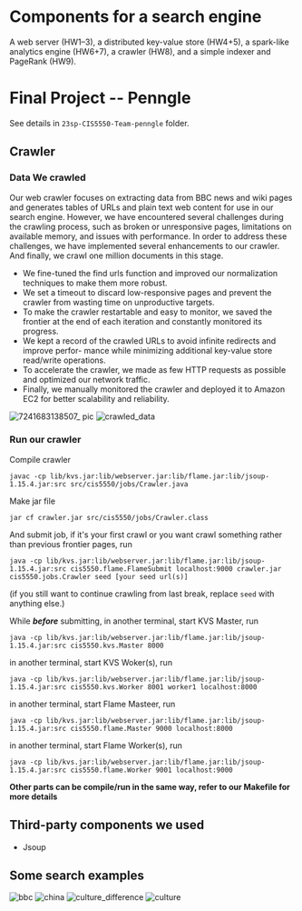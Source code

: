 # Components for a search engine

A web server (HW1–3), a distributed key-value store (HW4+5), a spark-like analytics engine (HW6+7), a crawler (HW8), and a simple indexer and PageRank (HW9).

# Final Project -- Penngle

See details in `23sp-CIS5550-Team-penngle` folder.

## Crawler

### Data We crawled

Our web crawler focuses on extracting data from BBC news and wiki pages and generates tables of URLs and plain text web content for use in our search engine. However, we have encountered several challenges during the crawling process, such as broken or unresponsive pages, limitations on available memory, and issues with performance. In order to address these challenges, we have implemented several enhancements to our crawler. And finally, we
crawl one million documents in this stage.

- We fine-tuned the find urls function and improved our normalization techniques to
make them more robust.
- We set a timeout to discard low-responsive pages and prevent the crawler from wasting
time on unproductive targets.
- To make the crawler restartable and easy to monitor, we saved the frontier at the end
of each iteration and constantly monitored its progress.
- We kept a record of the crawled URLs to avoid infinite redirects and improve perfor-
mance while minimizing additional key-value store read/write operations.
- To accelerate the crawler, we made as few HTTP requests as possible and optimized
our network traffic.
- Finally, we manually monitored the crawler and deployed it to Amazon EC2 for better
scalability and reliability.

![7241683138507_ pic](https://user-images.githubusercontent.com/112508286/236013481-74b12003-f96e-425e-9280-135fd5d6bb65.jpg)
![crawled_data](https://user-images.githubusercontent.com/112508286/236362698-1af5a4dc-dea3-4408-ba9c-a32d5a2e79bb.png)


### Run our crawler

Compile crawler

`javac -cp lib/kvs.jar:lib/webserver.jar:lib/flame.jar:lib/jsoup-1.15.4.jar:src src/cis5550/jobs/Crawler.java`

Make jar file

`jar cf crawler.jar src/cis5550/jobs/Crawler.class`

And submit job, if it's your first crawl or you want crawl something rather than previous frontier pages, run

`java -cp lib/kvs.jar:lib/webserver.jar:lib/flame.jar:lib/jsoup-1.15.4.jar:src cis5550.flame.FlameSubmit localhost:9000 crawler.jar cis5550.jobs.Crawler seed [your seed url(s)]`

(if you still want to continue crawling from last break, replace `seed` with anything else.)

While ***before*** submitting, in another terminal, start KVS Master, run

`java -cp lib/kvs.jar:lib/webserver.jar:lib/flame.jar:lib/jsoup-1.15.4.jar:src cis5550.kvs.Master 8000`

in another terminal, start KVS Woker(s), run

`java -cp lib/kvs.jar:lib/webserver.jar:lib/flame.jar:lib/jsoup-1.15.4.jar:src cis5550.kvs.Worker 8001 worker1 localhost:8000`

in another terminal, start Flame Masteer, run

`java -cp lib/kvs.jar:lib/webserver.jar:lib/flame.jar:lib/jsoup-1.15.4.jar:src cis5550.flame.Master 9000 localhost:8000`

in another terminal, start Flame Worker(s), run

`java -cp lib/kvs.jar:lib/webserver.jar:lib/flame.jar:lib/jsoup-1.15.4.jar:src cis5550.flame.Worker 9001 localhost:9000`

**Other parts can be compile/run in the same way, refer to our Makefile for more details**

## Third-party components we used
- Jsoup

## Some search examples
![bbc](https://user-images.githubusercontent.com/112508286/236362735-6a2b8700-8d16-4db5-a194-4ddea0bb1279.png)
![china](https://user-images.githubusercontent.com/112508286/236362736-aa94e9d9-dbd9-492a-b55a-4680079a4798.png)
![culture_difference](https://user-images.githubusercontent.com/112508286/236362738-a31d1527-fd38-44bc-99d9-fda37a1e5cad.png)
![culture](https://user-images.githubusercontent.com/112508286/236362740-87cdb256-629b-40a0-8888-7b92cb8fb790.png)
